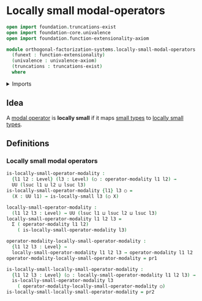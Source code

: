 # Locally small modal-operators

```agda
open import foundation.truncations-exist
open import foundation-core.univalence
open import foundation.function-extensionality-axiom

module orthogonal-factorization-systems.locally-small-modal-operators
  (funext : function-extensionality)
  (univalence : univalence-axiom)
  (truncations : truncations-exist)
  where
```

<details><summary>Imports</summary>

```agda
open import foundation.dependent-pair-types
open import foundation.locally-small-types funext univalence truncations
open import foundation.universe-levels

open import orthogonal-factorization-systems.modal-operators funext univalence truncations
```

</details>

## Idea

A [modal operator](orthogonal-factorization-systems.modal-operators.md) is
**locally small** if it maps [small types](foundation.small-types.md) to
[locally small types](foundation.locally-small-types.md).

## Definitions

### Locally small modal operators

```agda
is-locally-small-operator-modality :
  {l1 l2 : Level} (l3 : Level) (○ : operator-modality l1 l2) →
  UU (lsuc l1 ⊔ l2 ⊔ lsuc l3)
is-locally-small-operator-modality {l1} l3 ○ =
  (X : UU l1) → is-locally-small l3 (○ X)

locally-small-operator-modality :
  (l1 l2 l3 : Level) → UU (lsuc l1 ⊔ lsuc l2 ⊔ lsuc l3)
locally-small-operator-modality l1 l2 l3 =
  Σ ( operator-modality l1 l2)
    ( is-locally-small-operator-modality l3)

operator-modality-locally-small-operator-modality :
  {l1 l2 l3 : Level} →
  locally-small-operator-modality l1 l2 l3 → operator-modality l1 l2
operator-modality-locally-small-operator-modality = pr1

is-locally-small-locally-small-operator-modality :
  {l1 l2 l3 : Level} (○ : locally-small-operator-modality l1 l2 l3) →
  is-locally-small-operator-modality l3
    ( operator-modality-locally-small-operator-modality ○)
is-locally-small-locally-small-operator-modality = pr2
```
